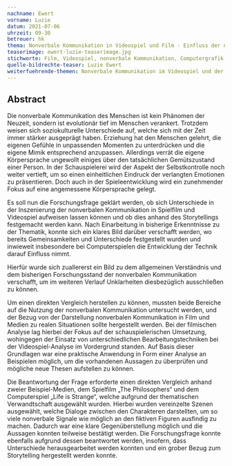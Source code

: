 ```yaml
---
nachname: Ewert
vorname: Luzie
datum: 2021-07-06
uhrzeit: 09-30
betreuer: hk
thema: Nonverbale Kommunikation in Videospiel und Film - Einfluss der nonverbalen Kommunikation auf das Storytelling in Videospiel und Film
teaserimage: ewert-luzie-teaserimage.jpg
stichworte: Film, Videospiel, nonverbale Kommunikation, Computergrafik und Animation, Storytelling
quelle-bildrechte-teaser: Luzie Ewert
weiterfuehrende-themen: Nonverbale Kommunikation im Videospiel und der Bezug zur Realität | Einfluss der Kameraführung auf die nonverbale Kommunikation in Film und Spiel 
---
```


## Abstract

Die nonverbale Kommunikation des Menschen ist kein Phänomen der Neuzeit, sondern ist evolutionär tief im Menschen verankert. Trotzdem weisen sich soziokulturelle Unterschiede auf, welche sich mit der Zeit immer stärker ausgeprägt haben. Erziehung hat den Menschen gelehrt, die eigenen Gefühle in unpassenden Momenten zu unterdrücken und die eigene Mimik entsprechend anzupassen. Allerdings verrät die eigene Körpersprache ungewollt einiges über den tatsächlichen Gemütszustand einer Person. In der Schauspielerei wird der Aspekt der Selbstkontrolle noch weiter vertieft, um so einen einheitlichen Eindruck der verlangten Emotionen zu präsentieren. Doch auch in der Spieleentwicklung wird ein zunehmender Fokus auf eine angemessene Körpersprache gelegt. 

Es soll nun die Forschungsfrage geklärt werden, ob sich Unterschiede in der Inszenierung der nonverbalen Kommunikation in Spielfilm und Videospiel aufweisen lassen können und ob dies anhand des Storytellings festgemacht werden kann. Nach Einarbeitung in bisherige Erkenntnisse zu der Thematik, konnte sich ein klares Bild darüber verschafft werden, wo bereits Gemeinsamkeiten und Unterschiede festgestellt wurden und inwieweit insbesondere bei Computerspielen die Entwicklung der Technik darauf Einfluss nimmt. 

Hierfür wurde sich zuallererst ein Bild zu dem allgemeinen Verständnis und dem bisherigen Forschungsstand der nonverbalen Kommunikation verschafft, um im weiteren Verlauf Unklarheiten diesbezüglich ausschließen zu können. 

Um einen direkten Vergleich herstellen zu können, mussten beide Bereiche auf die Nutzung der nonverbalen Kommunikation untersucht werden, und der Bezug von der Darstellung nonverbalen Kommunikation in Film und Medien zu realen Situationen sollte hergestellt werden. Bei der filmischen Analyse lag hierbei der Fokus auf der schauspielerischen Umsetzung, wohingegen der Einsatz von unterschiedlichen Bearbeitungstechniken bei der Videospiel-Analyse im Vordergrund standen. Auf Basis dieser Grundlagen war eine praktische Anwendung in Form einer Analyse an Beispielen möglich, um die vorhandenen Aussagen zu überprüfen und mögliche neue Thesen aufstellen zu können.

Die Beantwortung der Frage erforderte einen direkten Vergleich anhand zweier Beispiel-Medien, dem Spielfilm „The Philosophers“ und dem Computerspiel „Life is Strange“, welche aufgrund der thematischen Verwandtschaft ausgewählt wurden. Hierbei wurden vereinzelte Szenen ausgewählt, welche Dialoge zwischen den Charakteren darstellten, um so viele nonverbale Signale wie möglich an den fiktiven Figuren ausfindig zu machen. Dadurch war eine klare Gegenüberstellung möglich und die Aussagen konnten teilweise bestätigt werden. Die Forschungsfrage konnte ebenfalls aufgrund dessen beantwortet werden, insofern, dass Unterschiede herausgearbeitet werden konnten und ein grober Bezug zum Storytelling hergestellt werden konnte.


